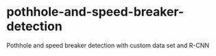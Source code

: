 # pothhole-and-speed-breaker-detection
Pothhole and speed breaker detection with custom data set and R-CNN
